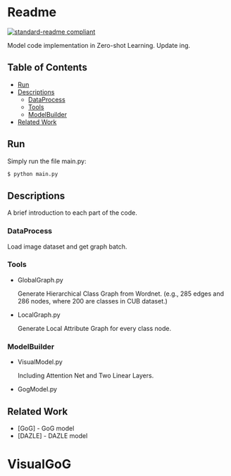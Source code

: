# Readme

[![standard-readme compliant](https://img.shields.io/badge/readme%20style-standard-brightgreen.svg?style=flat-square)](https://github.com/RichardLitt/standard-readme)

Model code implementation in Zero-shot Learning. Update ing.

## Table of Contents

- [Run](#run)
- [Descriptions](#descriptions)
	- [DataProcess](#dataprocess)
  - [Tools](#tools)
  - [ModelBuilder](#modelbuilder)
- [Related Work](#related-work)


## Run

Simply run the file main.py:

```sh
$ python main.py
```

## Descriptions

A brief introduction to each part of the code.

### DataProcess

Load image dataset and get graph batch.

### Tools

- GlobalGraph.py

  Generate Hierarchical Class Graph from Wordnet. (e.g., 285 edges and 286 nodes, where 200 are classes in CUB dataset.)

- LocalGraph.py

  Generate Local Attribute Graph for every class node.

### ModelBuilder

- VisualModel.py

  Including Attention Net and Two Linear Layers.

- GogModel.py

## Related Work

- [GoG] - GoG model
- [DAZLE] - DAZLE model
# VisualGoG
